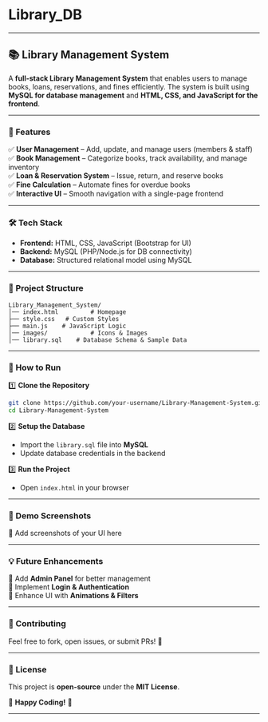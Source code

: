 # Library_DB
---

## 📚 Library Management System  

A **full-stack Library Management System** that enables users to manage books, loans, reservations, and fines efficiently. The system is built using **MySQL for database management** and **HTML, CSS, and JavaScript for the frontend**.

---

### 🚀 Features  
✅ **User Management** – Add, update, and manage users (members & staff)  
✅ **Book Management** – Categorize books, track availability, and manage inventory  
✅ **Loan & Reservation System** – Issue, return, and reserve books  
✅ **Fine Calculation** – Automate fines for overdue books  
✅ **Interactive UI** – Smooth navigation with a single-page frontend  

---

### 🛠️ Tech Stack  
- **Frontend:** HTML, CSS, JavaScript (Bootstrap for UI)  
- **Backend:** MySQL (PHP/Node.js for DB connectivity)  
- **Database:** Structured relational model using MySQL  

---

### 📂 Project Structure  
```
Library_Management_System/
│── index.html         # Homepage
├── style.css   # Custom Styles
├── main.js    # JavaScript Logic
│── images/            # Icons & Images
│── library.sql    # Database Schema & Sample Data
```

---

### 🎯 How to Run  
1️⃣ **Clone the Repository**  
```sh
git clone https://github.com/your-username/Library-Management-System.git
cd Library-Management-System
```
2️⃣ **Setup the Database**  
- Import the `library.sql` file into **MySQL**  
- Update database credentials in the backend  

3️⃣ **Run the Project**  
- Open `index.html` in your browser  

---

### 🔗 Demo Screenshots  
📌 Add screenshots of your UI here  

---

### 💡 Future Enhancements  
🔹 Add **Admin Panel** for better management  
🔹 Implement **Login & Authentication**  
🔹 Enhance UI with **Animations & Filters**  

---

### 🤝 Contributing  
Feel free to fork, open issues, or submit PRs! 🚀  

---

### 📌 License  
This project is **open-source** under the **MIT License**.  

🚀 **Happy Coding!** 🚀  

---
